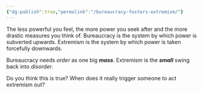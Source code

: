```yaml
---
{"dg-publish":true,"permalink":"/bureaucracy-fosters-extremism/"}
---
```



The less powerful you feel, the more power you seek after and the more drastic measures you think of.
Bureaucracy is the system by which power is subverted upwards.
Extremism is the system by which power is taken forcefully downwards.

Bureaucracy needs *order* as one big ***mass***.
Extremism is the ***small*** swing back into *disorder*.

Do you think this is true?
When does it really trigger someone to act extremism out?

